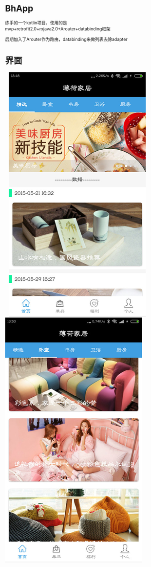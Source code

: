 # BhApp
练手的一个kotlin项目，使用的是mvp+retrofit2.0+rxjava2.0+Arouter+databinding框架

后期加入了Arouter作为路由，databinding来做列表去除adapter

# 界面

    ![image](/22.png)  
    ![image](/33.png)
